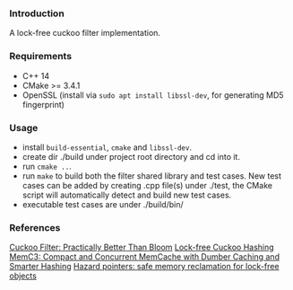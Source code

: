 ### Introduction

A lock-free cuckoo filter implementation.

### Requirements
* C++ 14
* CMake >= 3.4.1
* OpenSSL (install via `sudo apt install libssl-dev`, for generating MD5 fingerprint)

### Usage
* install `build-essential`, `cmake` and `libssl-dev`.
* create dir ./build under project root directory and cd into it.
* run `cmake ..`.
* run `make` to build both the filter shared library and test cases. New test cases can be added by creating .cpp file(s) under ./test, the CMake script will automatically detect and build new test cases.
* executable test cases are under ./build/bin/

### References
[Cuckoo Filter: Practically Better Than Bloom](https://www.cs.cmu.edu/~dga/papers/cuckoo-conext2014.pdf)
[Lock-free Cuckoo Hashing](https://ieeexplore.ieee.org/document/6888938)
[MemC3: Compact and Concurrent MemCache with Dumber Caching and Smarter Hashing](https://www.usenix.org/system/files/conference/nsdi13/nsdi13-final197.pdf)
[Hazard pointers: safe memory reclamation for lock-free objects](https://ieeexplore.ieee.org/document/1291819)
